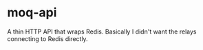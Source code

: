 # moq-api

A thin HTTP API that wraps Redis.
Basically I didn't want the relays connecting to Redis directly.
